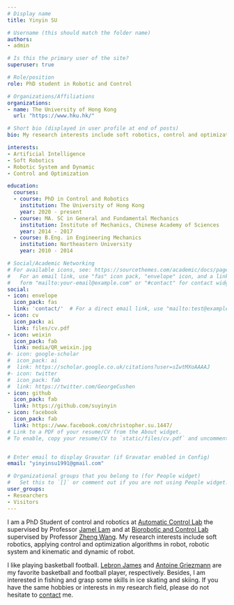 ```yaml
---
# Display name
title: Yinyin SU

# Username (this should match the folder name)
authors:
- admin

# Is this the primary user of the site?
superuser: true

# Role/position
role: PhD student in Robotic and Control

# Organizations/Affiliations
organizations:
- name: The University of Hong Kong
  url: "https://www.hku.hk/"

# Short bio (displayed in user profile at end of posts)
bio: My research interests include soft robotics, control and optimization, robotic system and dynamic.

interests:
- Artificial Intelligence
- Soft Robotics
- Robotic System and Dynamic
- Control and Optimization

education:
  courses:
  - course: PhD in Control and Robotics
    institution: The University of Hong Kong
    year: 2020 - present
  - course: MA. SC in General and Fundamental Mechanics
    institution: Institute of Mechanics, Chinese Academy of Sciences
    year: 2014 - 2017
  - course: B.Eng. in Engineering Mechanics
    institution: Northeastern University
    year: 2010 - 2014

# Social/Academic Networking
# For available icons, see: https://sourcethemes.com/academic/docs/page-builder/#icons
#   For an email link, use "fas" icon pack, "envelope" icon, and a link in the
#   form "mailto:your-email@example.com" or "#contact" for contact widget.
social:
- icon: envelope
  icon_pack: fas
  link: 'contact/'  # For a direct email link, use "mailto:test@example.org".
- icon: cv
  icon_pack: ai
  link: files/cv.pdf
- icon: weixin
  icon_pack: fab
  link: media/QR_weixin.jpg
#- icon: google-scholar
#  icon_pack: ai
#  link: https://scholar.google.co.uk/citations?user=sIwtMXoAAAAJ
#- icon: twitter
#  icon_pack: fab
#  link: https://twitter.com/GeorgeCushen
- icon: github
  icon_pack: fab
  link: https://github.com/suyinyin
- icon: facebook
  icon_pack: fab
  link: https://www.facebook.com/christopher.su.1447/
# Link to a PDF of your resume/CV from the About widget.
# To enable, copy your resume/CV to `static/files/cv.pdf` and uncomment the lines below.


# Enter email to display Gravatar (if Gravatar enabled in Config)
email: "yinyinsu1991@gmail.com"

# Organizational groups that you belong to (for People widget)
#   Set this to `[]` or comment out if you are not using People widget.
user_groups:
- Researchers
- Visitors
---
```

I am a PhD Student of control and robotics at [Automatic Control Lab](https://www.mech.hku.hk/exPage/kwlee/) the supervised by Professor [Jamel Lam](http://web.hku.hk/~jlam/jameslam.html) and at [Biorobotic and Control Lab](http://faculty.sustech.edu.cn/wangz/) supervised by Professor [Zheng Wang](https://scholar.google.com/citations?hl=en&user=2NSTu2EAAAAJ&). My research interests include soft robotics, applying control and optimization algorithms in robot, robotic system and kinematic and dynamic of robot.

I like playing basketball football.  [Lebron James](https://twitter.com/KingJames?ref_src=twsrc%5Egoogle%7Ctwcamp%5Eserp%7Ctwgr%5Eauthor) and [Antoine Griezmann](https://www.instagram.com/accounts/login/?next=/antogriezmann/%3Fhl%3Den) are my favorite basketball and football player, respectively. Besides, I am interested in fishing and grasp some skills in ice skating and skiing. If you have the same hobbies or interests in my research field, please do not hesitate to [contact](contact/) me.
